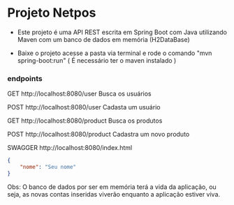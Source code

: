 <h1>Projeto Netpos</h1>

* Este projeto é uma API REST escrita em Spring Boot com Java utilizando Maven com um banco de dados em memória (H2DataBase)

* Baixe o projeto acesse a pasta via terminal e rode o comando "mvn spring-boot:run" ( É necessário ter o maven instalado )
 
### endpoints

GET   http://localhost:8080/user   Busca os usuários

POST   http://localhost:8080/user   Cadasta um usuário

GET   http://localhost:8080/product   Busca os produtos

POST   http://localhost:8080/product   Cadastra um novo produto

SWAGGER http://localhost:8080/index.html


```json
{
    "nome": "Seu nome"
}
```

Obs: O banco de dados por ser em memória terá a vida da aplicação, ou seja, as novas contas inseridas viverão
enquanto a aplicação estiver viva.
